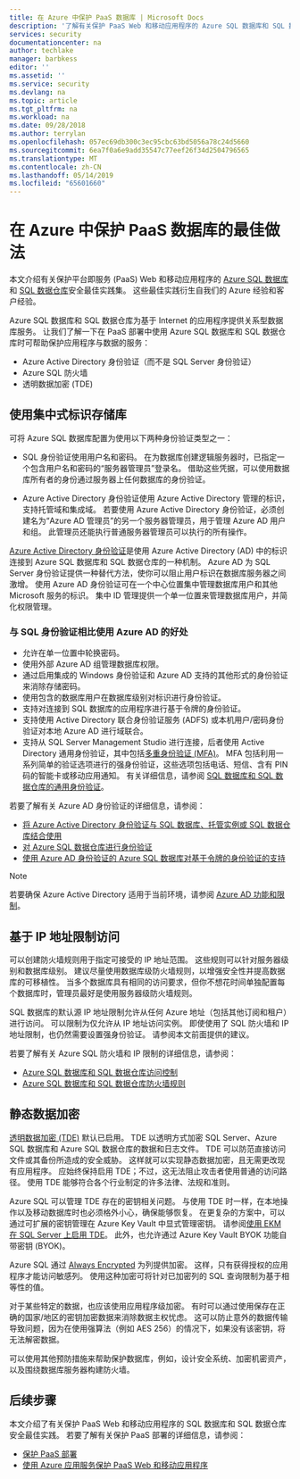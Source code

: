```yaml
---
title: 在 Azure 中保护 PaaS 数据库 | Microsoft Docs
description: '了解有关保护 PaaS Web 和移动应用程序的 Azure SQL 数据库和 SQL 数据仓库安全最佳实践。 '
services: security
documentationcenter: na
author: techlake
manager: barbkess
editor: ''
ms.assetid: ''
ms.service: security
ms.devlang: na
ms.topic: article
ms.tgt_pltfrm: na
ms.workload: na
ms.date: 09/28/2018
ms.author: terrylan
ms.openlocfilehash: 057ec69db300c3ec95cbc63bd5056a78c24d5660
ms.sourcegitcommit: 6ea7f0a6e9add35547c77eef26f34d2504796565
ms.translationtype: MT
ms.contentlocale: zh-CN
ms.lasthandoff: 05/14/2019
ms.locfileid: "65601660"
---
```

# <a name="best-practices-for-securing-paas-databases-in-azure"></a>在 Azure 中保护 PaaS 数据库的最佳做法

本文介绍有关保护平台即服务 (PaaS) Web 和移动应用程序的 [Azure SQL 数据库](../sql-database/sql-database-technical-overview.md)和 [SQL 数据仓库](../sql-data-warehouse/sql-data-warehouse-overview-what-is.md)安全最佳实践集。 这些最佳实践衍生自我们的 Azure 经验和客户经验。

Azure SQL 数据库和 SQL 数据仓库为基于 Internet 的应用程序提供关系型数据库服务。 让我们了解一下在 PaaS 部署中使用 Azure SQL 数据库和 SQL 数据仓库时可帮助保护应用程序与数据的服务：

- Azure Active Directory 身份验证（而不是 SQL Server 身份验证）
- Azure SQL 防火墙
- 透明数据加密 (TDE)

## <a name="use-a-centralized-identity-repository"></a>使用集中式标识存储库
可将 Azure SQL 数据库配置为使用以下两种身份验证类型之一：

- SQL 身份验证使用用户名和密码。 在为数据库创建逻辑服务器时，已指定一个包含用户名和密码的“服务器管理员”登录名。 借助这些凭据，可以使用数据库所有者的身份通过服务器上任何数据库的身份验证。

- Azure Active Directory 身份验证使用 Azure Active Directory 管理的标识，支持托管域和集成域。 若要使用 Azure Active Directory 身份验证，必须创建名为“Azure AD 管理员”的另一个服务器管理员，用于管理 Azure AD 用户和组。 此管理员还能执行普通服务器管理员可以执行的所有操作。

[Azure Active Directory 身份验证](../active-directory/develop/authentication-scenarios.md)是使用 Azure Active Directory (AD) 中的标识连接到 Azure SQL 数据库和 SQL 数据仓库的一种机制。 Azure AD 为 SQL Server 身份验证提供一种替代方法，使你可以阻止用户标识在数据库服务器之间激增。 使用 Azure AD 身份验证可在一个中心位置集中管理数据库用户和其他 Microsoft 服务的标识。 集中 ID 管理提供一个单一位置来管理数据库用户，并简化权限管理。  

### <a name="benefits-of-using-azure-ad-instead-of-sql-authentication"></a>与 SQL 身份验证相比使用 Azure AD 的好处
- 允许在单一位置中轮换密码。
- 使用外部 Azure AD 组管理数据库权限。
- 通过启用集成的 Windows 身份验证和 Azure AD 支持的其他形式的身份验证来消除存储密码。
- 使用包含的数据库用户在数据库级别对标识进行身份验证。
- 支持对连接到 SQL 数据库的应用程序进行基于令牌的身份验证。
- 支持使用 Active Directory 联合身份验证服务 (ADFS) 或本机用户/密码身份验证对本地 Azure AD 进行域联合。
- 支持从 SQL Server Management Studio 进行连接，后者使用 Active Directory 通用身份验证，其中包括[多重身份验证 (MFA)](../active-directory/authentication/multi-factor-authentication.md)。 MFA 包括利用一系列简单的验证选项进行的强身份验证，这些选项包括电话、短信、含有 PIN 码的智能卡或移动应用通知。 有关详细信息，请参阅 [SQL 数据库和 SQL 数据仓库的通用身份验证](../sql-database/sql-database-ssms-mfa-authentication.md)。

若要了解有关 Azure AD 身份验证的详细信息，请参阅：

- [将 Azure Active Directory 身份验证与 SQL 数据库、托管实例或 SQL 数据仓库结合使用](../sql-database/sql-database-aad-authentication.md)
- [对 Azure SQL 数据仓库进行身份验证](../sql-data-warehouse/sql-data-warehouse-authentication.md)
- [使用 Azure AD 身份验证的 Azure SQL 数据库对基于令牌的身份验证的支持](../sql-database/sql-database-aad-authentication.md)

> [!NOTE]
> 若要确保 Azure Active Directory 适用于当前环境，请参阅 [Azure AD 功能和限制](../sql-database/sql-database-aad-authentication.md#azure-ad-features-and-limitations)。
>
>

## <a name="restrict-access-based-on-ip-address"></a>基于 IP 地址限制访问
可以创建防火墙规则用于指定可接受的 IP 地址范围。 这些规则可以针对服务器级别和数据库级别。 建议尽量使用数据库级防火墙规则，以增强安全性并提高数据库的可移植性。 当多个数据库具有相同的访问要求，但你不想花时间单独配置每个数据库时，管理员最好是使用服务器级防火墙规则。

SQL 数据库的默认源 IP 地址限制允许从任何 Azure 地址（包括其他订阅和租户）进行访问。 可以限制为仅允许从 IP 地址访问实例。 即使使用了 SQL 防火墙和 IP 地址限制，也仍然需要设置强身份验证。 请参阅本文前面提供的建议。

若要了解有关 Azure SQL 防火墙和 IP 限制的详细信息，请参阅：

- [Azure SQL 数据库和 SQL 数据仓库访问控制](../sql-database/sql-database-control-access.md)
- [Azure SQL 数据库和 SQL 数据仓库防火墙规则](../sql-database/sql-database-firewall-configure.md)


## <a name="encrypt-data-at-rest"></a>静态数据加密
[透明数据加密 (TDE)](/sql/relational-databases/security/encryption/transparent-data-encryption) 默认已启用。 TDE 以透明方式加密 SQL Server、Azure SQL 数据库和 Azure SQL 数据仓库的数据和日志文件。 TDE 可以防范直接访问文件或其备份所造成的安全威胁。 这样就可以实现静态数据加密，且无需更改现有应用程序。 应始终保持启用 TDE；不过，这无法阻止攻击者使用普通的访问路径。 使用 TDE 能够符合各个行业制定的许多法律、法规和准则。

Azure SQL 可以管理 TDE 存在的密钥相关问题。 与使用 TDE 时一样，在本地操作以及移动数据库时也必须格外小心，确保能够恢复。 在更复杂的方案中，可以通过可扩展的密钥管理在 Azure Key Vault 中显式管理密钥。 请参阅[使用 EKM 在 SQL Server 上启用 TDE](/sql/relational-databases/security/encryption/enable-tde-on-sql-server-using-ekm)。 此外，也允许通过 Azure Key Vault BYOK 功能自带密钥 (BYOK)。

Azure SQL 通过 [Always Encrypted](/sql/relational-databases/security/encryption/always-encrypted-database-engine) 为列提供加密。 这样，只有获得授权的应用程序才能访问敏感列。 使用这种加密可将针对已加密列的 SQL 查询限制为基于相等性的值。

对于某些特定的数据，也应该使用应用程序级加密。 有时可以通过使用保存在正确的国家/地区的密钥加密数据来消除数据主权忧虑。 这可以防止意外的数据传输导致问题，因为在使用强算法（例如 AES 256）的情况下，如果没有该密钥，将无法解密数据。

可以使用其他预防措施来帮助保护数据库，例如，设计安全系统、加密机密资产，以及围绕数据库服务器构建防火墙。

## <a name="next-steps"></a>后续步骤
本文介绍了有关保护 PaaS Web 和移动应用程序的 SQL 数据库和 SQL 数据仓库安全最佳实践。 若要了解有关保护 PaaS 部署的详细信息，请参阅：

- [保护 PaaS 部署](security-paas-deployments.md)
- [使用 Azure 应用服务保护 PaaS Web 和移动应用程序](security-paas-applications-using-app-services.md)
